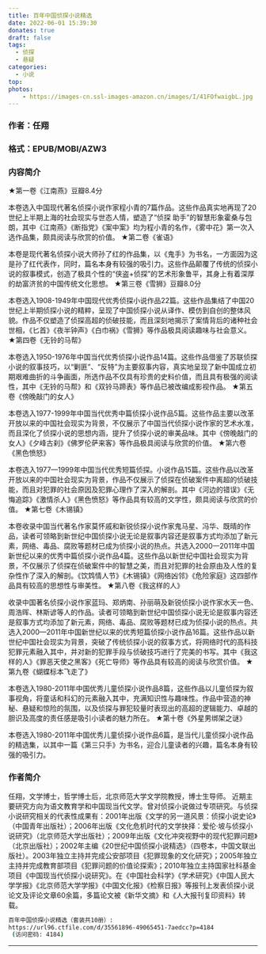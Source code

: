```yaml
---
title: 百年中国侦探小说精选
date: 2022-06-01 15:39:30
donates: true
draft: false
tags:
  - 侦探
  - 悬疑
categories: 
  - 小说
top:
photos:
    - https://images-cn.ssl-images-amazon.cn/images/I/41FOfwaigbL.jpg
---
```


### 作者：任翔

### 格式：EPUB/MOBI/AZW3

### 内容简介

<!-- more-->

★第一卷《江南燕》豆瓣8.4分

本卷选入中国现代著名侦探小说作家程小青的7篇作品。这些作品真实地再现了20世纪上半期上海的社会现实与世态人情，塑造了“侦探 助手”的智慧形象霍桑与包朗，其中《江南燕》《断指党》《案中案》均为程小青的名作，《雾中花》第一次入选作品集，颇具阅读与欣赏的价值。
★第二卷《雀语》

本卷是现代著名侦探小说大师孙了红的作品集，以《鬼手》为书名，一方面因为这是孙了红代表作，同时，篇名本身有较强的吸引力。这些作品颠覆了传统的侦探小说的叙事模式，创造了极具个性的“侠盗+侦探”的艺术形象鲁平，其身上有着深厚的劫富济贫的中国传统文化思想。
★第三卷《雪狮》豆瓣8.0分

本卷选入1908-1949年中国现代优秀侦探小说作品22篇。这些作品集结了中国20世纪上半期侦探小说的精粹，呈现了中国侦探小说从译作、模仿到自创的整体风貌。作品不仅塑造了侦探高超的侦破技能，而且深刻地揭示了案情背后的诸种社会世相，《匕首》《夜半钟声》《白巾祸》《雪狮》等作品极具阅读趣味与社会意义。
★第四卷《无铃的马帮》

本卷选入1950-1976年中国当代优秀侦探小说作品14篇。这些作品借鉴了苏联侦探小说的叙事技巧，以“剿匪”、“反特”为主要叙事内容，真实地呈现了新中国成立初期艰难曲折的斗争画面，所选作品不仅具有珍贵的史料价值，而且具有极强的阅读性，其中《无铃的马帮》和《双铃马蹄表》等作品已被改编成影视作品。
★第五卷《傍晚敲门的女人》

本卷选入1977-1999年中国当代优秀中篇侦探小说作品5篇。这些作品主要以改革开放以来的中国社会现实为背景，不仅展示了中国当代侦探小说作家的艺术水准，而且深化了侦探小说的思想内涵，提升了侦探小说的审美品味。其中《傍晚敲门的女人》《夕峰古刹》《佛罗伦萨来客》等作品极具阅读与欣赏的价值。
★第六卷《黑色愤怒》

本卷选入1977—1999年中国当代优秀短篇侦探。小说作品15篇。这些作品以改革开放以来的中国社会现实为背景，作品不仅展示了侦探在侦破案件中离超的侦破技能，而且对犯罪的社会原因及犯罪心理作了深入的解剖。其中《河边的错误》《无悔追踪》《激情杀人》《黑色愤怒》等作品具有较高的文学性，颇具阅读与欣赏的价值。
★第七卷《木锡镇》

本卷收录中国当代著名作家莫怀戚和新锐侦探小说作家鬼马星、冯华、既晴的作品，读者可领略到新世纪中国侦探小说无论是叙事内容还是叙事方式均添加了新元素，网络、毒品、腐败等题材已成为侦探小说的热点。共选入2000一2011年中国新世纪以来的优秀中篇侦探小说作品4篇。这些作品以新世纪中国社会现实为背景，不仅展示了侦探在侦破案件中的智慧之美，而且对犯罪的社会原由及人性的复杂性作了深入的解剖。《饮鸩情人节》《木锡镇》《网络凶邻》《危险家庭》这四部作品具有较高的思想性与审美性。
★第八卷《我这样的人》

收录中国著名侦探小说作家蓝玛、郑炳南、孙丽萌及新锐侦探小说作家水天一色、周浩晖、林斯谚等人的作品。读者可领略到新世纪中国侦探小说无论是叙事内容还是叙事方式均添加了新元素，网络、毒品、腐败等题材已成为侦探小说的热点。共选入2000—2011年中国新世纪以来的优秀短篇侦探小说作品16篇。这些作品以新世纪中国社会现实为背景，突破了传统侦探小说的叙事方式，将网络时代的高科技犯罪元素融入其中，并对新的犯罪手段与侦破技巧进行了完美的书写。其中《我这样的人》《罪恶天使之黑客》《死亡导师》等作品具有较高的阅读与欣赏价值。
★第九卷《蝴蝶标本飞走了》

本卷选入1980-2011年中国优秀儿童侦探小说作品8篇，这些作品以儿童侦探为叙事视角，将童话和科幻的元素融入其中，充满知识性与趣味性。作品中营造的神秘、悬疑和惊险的氛围，以及侦探与罪犯较量时表现出的高超的逻辑能力、卓越的胆识及高度的责任感是吸引小读者的魅力所在。
★第十卷《外星男绑架之谜》

本卷选入1980-2011年中国优秀儿童侦探小说作品6篇，是当代儿童侦探小说作品的精选集，以其中一篇《第三只手》为书名，迎合儿童读者的兴趣，篇名本身有较强的吸引力。

### 作者简介

任翔，文学博士，哲学博士后，北京师范大学文学院教授，博士生导师。
近期主要研究方向为语文教育学和中国现当代文学。曾对侦探小说做过专项研究。与侦探小说研究相关的代表性成果有：2001年出版《文学的另一道风景：侦探小说史论》（中国青年出版社）；2006年出版《文化危机时代的文学抉择：爱伦·坡与侦探小说研究》（北京师范大学出版社）；2009年出版《文化冲突视野中的现代犯罪问题》（北京出版社）；2002年主编《20世纪中国侦探小说精选》（四卷本，中国文联出版社）。2003年独立主持并完成公安部项目《犯罪现象的文化研究》；2005年独立主持并完成教育部项目《犯罪问题的价值论探索》；2010年独立主持国家社科基金项目《中国现当代侦探小说研究》。在《中国社会科学》《学术研究》《中国人民大学学报》《北京师范大学学报》《中国文化报》《检察日报》等报刊上发表侦探小说论文及评论文章60余篇，多篇论文被《新华文摘》和《人大报刊复印资料》转载。

```bash
百年中国侦探小说精选（套装共10册）: 
https://url96.ctfile.com/d/35561896-49065451-7aedcc?p=4184
 (访问密码: 4184)

```
---
